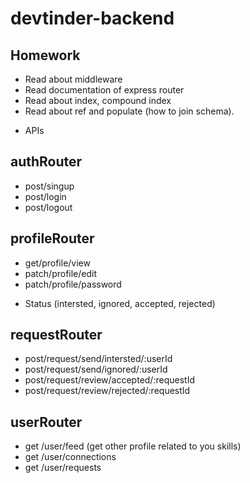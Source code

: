# devtinder-backend

## Homework
- Read about middleware
- Read documentation of express router
- Read about index, compound index
- Read about ref and populate (how to join schema).









* APIs

## authRouter
- post/singup
- post/login
- post/logout

## profileRouter
- get/profile/view
- patch/profile/edit
- patch/profile/password

* Status (intersted, ignored, accepted, rejected)

## requestRouter
- post/request/send/intersted/:userId
- post/request/send/ignored/:userId
- post/request/review/accepted/:requestId
- post/request/review/rejected/:requestId

## userRouter
- get /user/feed  (get other profile related to you skills)
- get /user/connections
- get /user/requests










